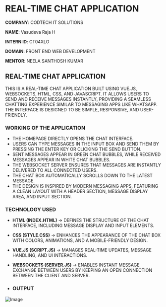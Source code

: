 # REAL-TIME CHAT APPLICATION

**COMPANY**: CODTECH IT SOLUTIONS  

**NAME**: Vasudeva Raja H  

**INTERN ID**: CT04XLO  

**DOMAIN**: FRONT END WEB DEVELOPMENT  

**MENTOR**: NEELA SANTHOSH KUMAR

## **REAL-TIME CHAT APPLICATION**  

THIS IS A REAL-TIME CHAT APPLICATION BUILT USING VUE.JS, WEBSOCKETS, HTML, CSS, AND JAVASCRIPT. IT ALLOWS USERS TO SEND AND RECEIVE MESSAGES INSTANTLY, PROVIDING A SEAMLESS CHATTING EXPERIENCE SIMILAR TO MESSAGING APPS LIKE WHATSAPP. THE INTERFACE IS DESIGNED TO BE SIMPLE, RESPONSIVE, AND USER-FRIENDLY.  

### WORKING OF THE APPLICATION 
- THE HOMEPAGE DIRECTLY OPENS THE CHAT INTERFACE.  
- USERS CAN TYPE MESSAGES IN THE INPUT BOX AND SEND THEM BY PRESSING THE ENTER KEY OR CLICKING THE SEND BUTTON.  
- SENT MESSAGES APPEAR IN GREEN CHAT BUBBLES, WHILE RECEIVED MESSAGES APPEAR IN WHITE CHAT BUBBLES.  
- THE WEBSOCKET SERVER ENSURES THAT MESSAGES ARE INSTANTLY DELIVERED TO ALL CONNECTED USERS.  
- THE CHAT BOX AUTOMATICALLY SCROLLS DOWN TO THE LATEST MESSAGE.  
- THE DESIGN IS INSPIRED BY MODERN MESSAGING APPS, FEATURING A CLEAN LAYOUT WITH A HEADER SECTION, MESSAGE DISPLAY AREA, AND INPUT SECTION.  

### TECHNOLOGY USED 
- **HTML (INDEX.HTML)** → DEFINES THE STRUCTURE OF THE CHAT INTERFACE, INCLUDING MESSAGE DISPLAY AND INPUT ELEMENTS.  
- **CSS (STYLE.CSS)** → ENHANCES THE APPEARANCE OF THE CHAT BOX WITH COLORS, ANIMATIONS, AND A MOBILE-FRIENDLY DESIGN.  
- **VUE.JS (SCRIPT.JS)** → MANAGES REAL-TIME UPDATES, MESSAGE HANDLING, AND UI INTERACTIONS.  
- **WEBSOCKETS (SERVER.JS)** → ENABLES INSTANT MESSAGE EXCHANGE BETWEEN USERS BY KEEPING AN OPEN CONNECTION BETWEEN THE CLIENT AND SERVER.

- ### OUTPUT

![Image](https://github.com/user-attachments/assets/b1cb4578-b881-417e-93eb-c22296e49968)
